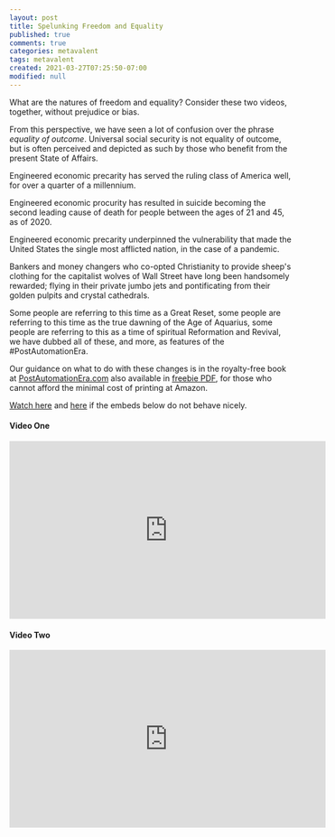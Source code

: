 ```yaml
---
layout: post
title: Spelunking Freedom and Equality
published: true
comments: true
categories: metavalent
tags: metavalent
created: 2021-03-27T07:25:50-07:00
modified: null
---
```


What are the natures of freedom and equality? Consider these two videos, together, without prejudice or bias.

From this perspective, we have seen a lot of confusion over the phrase *equality of outcome*. Universal social security is not equality of outcome, but is often perceived and depicted as such by those who benefit from the present State of Affairs.

Engineered economic precarity has served the ruling class of America well, for over a quarter of a millennium.

Engineered economic procurity has resulted in suicide becoming the second leading cause of death for people between the ages of 21 and 45, as of 2020.

Engineered economic precarity underpinned the vulnerability that made the United States the single most afflicted nation, in the case of a pandemic.

Bankers and money changers who co-opted Christianity to provide sheep's clothing for the capitalist wolves of Wall Street have long been handsomely rewarded; flying in their private jumbo jets and pontificating from their golden pulpits and crystal cathedrals.

Some people are referring to this time as a Great Reset, some people are referring to this time as the true dawning of the Age of Aquarius, some people are referring to this as a time of spiritual Reformation and Revival, we have dubbed all of these, and more, as features of the #PostAutomationEra.

Our guidance on what to do with these changes is in the royalty-free book at [PostAutomationEra.com](https://PostAutomationEra.com/) also available in [freebie PDF](https://j.mp/C2Cfree), for those who cannot afford the minimal cost of printing at Amazon.

[Watch here](https://youtu.be/12345) and [here](https://youtu.be/_iudkPi4_sY) if the embeds below do not behave nicely. 

#### Video One
<div class="embed-container"><iframe width="560" height="315" src="https://youtu.be/_iudkPi4_sY" title="YouTube video player" frameborder="0" allow="accelerometer; autoplay; clipboard-write; encrypted-media; gyroscope; picture-in-picture" allowfullscreen></iframe></div>

#### Video Two
<div class="embed-container"><iframe width="560" height="315" src="https://youtu.be/_iudkPi4_sY" title="YouTube video player" frameborder="0" allow="accelerometer; autoplay; clipboard-write; encrypted-media; gyroscope; picture-in-picture" allowfullscreen></iframe></div>



